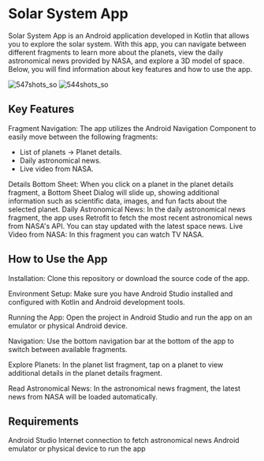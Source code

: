 # Solar System App

Solar System App is an Android application developed in Kotlin that allows you to explore the solar system. With this app, you can navigate between different fragments to learn more about the planets, view the daily astronomical news provided by NASA, and explore a 3D model of space. Below, you will find information about key features and how to use the app.

![547shots_so](https://github.com/ArtielSry/KotlinAndroidApp_NASA-API/assets/113340763/45689256-74da-42c2-abcd-711380f659f8)
![544shots_so](https://github.com/ArtielSry/KotlinAndroidApp_NASA-API/assets/113340763/1b37b9c3-f60f-4b6a-bd36-af1cc924ca7d)

## Key Features
Fragment Navigation: The app utilizes the Android Navigation Component to easily move between the following fragments:
- List of planets -> Planet details.
- Daily astronomical news.
- Live video from NASA.

Details Bottom Sheet: When you click on a planet in the planet details fragment, a Bottom Sheet Dialog will slide up, showing additional information such as scientific data, images, and fun facts about the selected planet.
Daily Astronomical News: In the daily astronomical news fragment, the app uses Retrofit to fetch the most recent astronomical news from NASA's API. You can stay updated with the latest space news.
Live Video from NASA: In this fragment you can watch TV NASA.

## How to Use the App
Installation: Clone this repository or download the source code of the app.

Environment Setup: Make sure you have Android Studio installed and configured with Kotlin and Android development tools.

Running the App: Open the project in Android Studio and run the app on an emulator or physical Android device.

Navigation: Use the bottom navigation bar at the bottom of the app to switch between available fragments.

Explore Planets: In the planet list fragment, tap on a planet to view additional details in the planet details fragment.

Read Astronomical News: In the astronomical news fragment, the latest news from NASA will be loaded automatically.

## Requirements
Android Studio
Internet connection to fetch astronomical news
Android emulator or physical device to run the app



